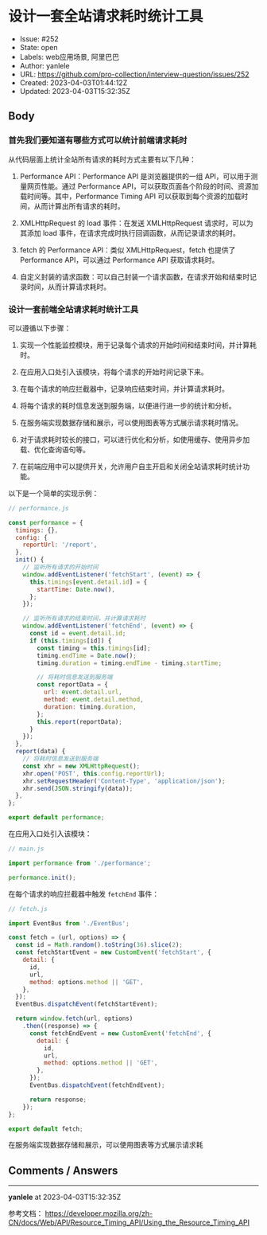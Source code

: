 # 设计一套全站请求耗时统计工具

- Issue: #252
- State: open
- Labels: web应用场景, 阿里巴巴
- Author: yanlele
- URL: https://github.com/pro-collection/interview-question/issues/252
- Created: 2023-04-03T01:44:12Z
- Updated: 2023-04-03T15:32:35Z

## Body

### 首先我们要知道有哪些方式可以统计前端请求耗时

从代码层面上统计全站所有请求的耗时方式主要有以下几种：

1. Performance API：Performance API 是浏览器提供的一组 API，可以用于测量网页性能。通过 Performance API，可以获取页面各个阶段的时间、资源加载时间等。其中，Performance Timing API 可以获取到每个资源的加载时间，从而计算出所有请求的耗时。

2. XMLHttpRequest 的 load 事件：在发送 XMLHttpRequest 请求时，可以为其添加 load 事件，在请求完成时执行回调函数，从而记录请求的耗时。

3. fetch 的 Performance API：类似 XMLHttpRequest，fetch 也提供了 Performance API，可以通过 Performance API 获取请求耗时。

4. 自定义封装的请求函数：可以自己封装一个请求函数，在请求开始和结束时记录时间，从而计算请求耗时。



### 设计一套前端全站请求耗时统计工具

可以遵循以下步骤：

1. 实现一个性能监控模块，用于记录每个请求的开始时间和结束时间，并计算耗时。

2. 在应用入口处引入该模块，将每个请求的开始时间记录下来。

3. 在每个请求的响应拦截器中，记录响应结束时间，并计算请求耗时。

4. 将每个请求的耗时信息发送到服务端，以便进行进一步的统计和分析。

5. 在服务端实现数据存储和展示，可以使用图表等方式展示请求耗时情况。

6. 对于请求耗时较长的接口，可以进行优化和分析，如使用缓存、使用异步加载、优化查询语句等。

7. 在前端应用中可以提供开关，允许用户自主开启和关闭全站请求耗时统计功能。

以下是一个简单的实现示例：

```js
// performance.js

const performance = {
  timings: {},
  config: {
    reportUrl: '/report',
  },
  init() {
    // 监听所有请求的开始时间
    window.addEventListener('fetchStart', (event) => {
      this.timings[event.detail.id] = {
        startTime: Date.now(),
      };
    });

    // 监听所有请求的结束时间，并计算请求耗时
    window.addEventListener('fetchEnd', (event) => {
      const id = event.detail.id;
      if (this.timings[id]) {
        const timing = this.timings[id];
        timing.endTime = Date.now();
        timing.duration = timing.endTime - timing.startTime;

        // 将耗时信息发送到服务端
        const reportData = {
          url: event.detail.url,
          method: event.detail.method,
          duration: timing.duration,
        };
        this.report(reportData);
      }
    });
  },
  report(data) {
    // 将耗时信息发送到服务端
    const xhr = new XMLHttpRequest();
    xhr.open('POST', this.config.reportUrl);
    xhr.setRequestHeader('Content-Type', 'application/json');
    xhr.send(JSON.stringify(data));
  },
};

export default performance;
```

在应用入口处引入该模块：

```js
// main.js

import performance from './performance';

performance.init();
```

在每个请求的响应拦截器中触发 `fetchEnd` 事件：

```js
// fetch.js

import EventBus from './EventBus';

const fetch = (url, options) => {
  const id = Math.random().toString(36).slice(2);
  const fetchStartEvent = new CustomEvent('fetchStart', {
    detail: {
      id,
      url,
      method: options.method || 'GET',
    },
  });
  EventBus.dispatchEvent(fetchStartEvent);

  return window.fetch(url, options)
    .then((response) => {
      const fetchEndEvent = new CustomEvent('fetchEnd', {
        detail: {
          id,
          url,
          method: options.method || 'GET',
        },
      });
      EventBus.dispatchEvent(fetchEndEvent);

      return response;
    });
};

export default fetch;
```

在服务端实现数据存储和展示，可以使用图表等方式展示请求耗


## Comments / Answers

---

**yanlele** at 2023-04-03T15:32:35Z

参考文档： https://developer.mozilla.org/zh-CN/docs/Web/API/Resource_Timing_API/Using_the_Resource_Timing_API


